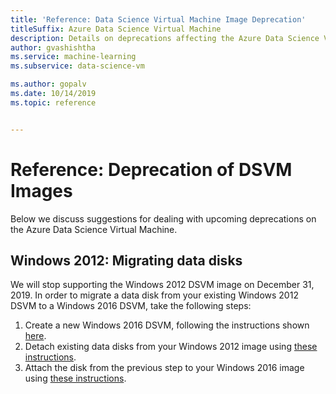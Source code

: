 ```yaml
---
title: 'Reference: Data Science Virtual Machine Image Deprecation'
titleSuffix: Azure Data Science Virtual Machine 
description: Details on deprecations affecting the Azure Data Science Virtual Machine
author: gvashishtha
ms.service: machine-learning
ms.subservice: data-science-vm

ms.author: gopalv
ms.date: 10/14/2019
ms.topic: reference


---
```


# Reference: Deprecation of DSVM Images

Below we discuss suggestions for dealing with upcoming deprecations on the Azure Data Science Virtual Machine.

## Windows 2012: Migrating data disks

We will stop supporting the Windows 2012 DSVM image on December 31, 2019. In order to migrate a data disk from your existing Windows 2012 DSVM to a Windows 2016 DSVM, take the following steps:

1. Create a new Windows 2016 DSVM, following the instructions shown [here](./provision-vm.md#create-your-dsvm).
1. Detach existing data disks from your Windows 2012 image using [these instructions](../../virtual-machines/windows/detach-disk.md).
1. Attach the disk from the previous step to your Windows 2016 image using [these instructions](../../virtual-machines/windows/attach-disk-ps.md#attach-an-existing-data-disk-to-a-vm).
